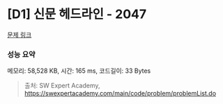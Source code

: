 # [D1] 신문 헤드라인 - 2047 

[문제 링크](https://swexpertacademy.com/main/code/problem/problemDetail.do?contestProbId=AV5QKsLaAy0DFAUq) 

### 성능 요약

메모리: 58,528 KB, 시간: 165 ms, 코드길이: 33 Bytes



> 출처: SW Expert Academy, https://swexpertacademy.com/main/code/problem/problemList.do